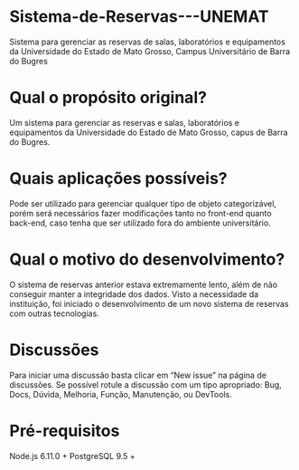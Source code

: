 # Sistema-de-Reservas---UNEMAT
Sistema para gerenciar as reservas de salas, laboratórios e equipamentos da Universidade do Estado de Mato Grosso, Campus Universitário de Barra do Bugres

# Qual o propósito original?
Um sistema para gerenciar as reservas e salas, laboratórios e equipamentos da Universidade do Estado de Mato Grosso, capus de Barra do Bugres.

# Quais aplicações possíveis?
Pode ser utilizado para gerenciar qualquer tipo de objeto categorizável, porém será necessários fazer modificações tanto no front-end quanto back-end, caso tenha que ser utilizado fora do ambiente universitário.

# Qual o motivo do desenvolvimento?
O sistema de reservas anterior estava extremamente lento, além de não conseguir manter a integridade dos dados. Visto a necessidade da instituição, foi iniciado o desenvolvimento de um novo sistema de reservas com outras tecnologias.

# Discussões
Para iniciar uma discussão basta clicar em “New issue” na página de discussões. Se possível rotule a discussão com um tipo apropriado: Bug, Docs, Dúvida, Melhoria, Função, Manutenção, ou DevTools.

# Pré-requisitos
Node.js 6.11.0 +
PostgreSQL 9.5 +

